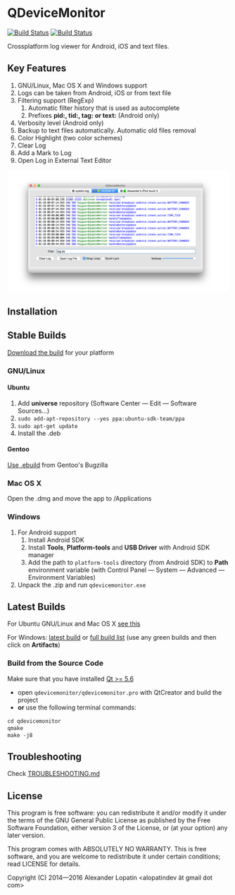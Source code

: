 QDeviceMonitor
==============

[![Build Status](https://api.travis-ci.org/alopatindev/qdevicemonitor.svg?branch=master)](https://travis-ci.org/alopatindev/qdevicemonitor)
[![Build Status](https://ci.appveyor.com/api/projects/status/0uex640qxdalur5n?svg=true)](https://ci.appveyor.com/project/alopatindev/qdevicemonitor)

Crossplatform log viewer for Android, iOS and text files.

Key Features
------------
1. GNU/Linux, Mac OS X and Windows support
2. Logs can be taken from Android, iOS or from text file
3. Filtering support (RegExp)
    1. Automatic filter history that is used as autocomplete
    2. Prefixes **pid:, tid:, tag: or text:** (Android only)
4. Verbosity level (Android only)
5. Backup to text files automatically. Automatic old files removal
6. Color Highlight (two color schemes)
7. Clear Log
8. Add a Mark to Log
9. Open Log in External Text Editor

![Main Window](screenshots/mainwindow-osx.png)

Installation
------------

## Stable Builds
[Download the build](https://github.com/alopatindev/qdevicemonitor/releases) for your platform

### GNU/Linux
#### Ubuntu
1. Add **universe** repository (Software Center — Edit — Software Sources...)
2. `sudo add-apt-repository --yes ppa:ubuntu-sdk-team/ppa`
3. `sudo apt-get update`
4. Install the .deb

#### Gentoo
[Use .ebuild](https://bugs.gentoo.org/show_bug.cgi?id=532898) from Gentoo's Bugzilla

### Mac OS X
Open the .dmg and move the app to /Applications

### Windows
1. For Android support
    1. Install Android SDK
    2. Install **Tools**, **Platform-tools** and **USB Driver** with Android SDK manager
    3. Add the path to `platform-tools` directory (from Android SDK) to **Path** environment variable (with Control Panel — System — Advanced — Environment Variables)
2. Unpack the .zip and run `qdevicemonitor.exe`

## Latest Builds
For Ubuntu GNU/Linux and Mac OS X [see this](https://sourceforge.net/projects/qdevicemonitor/files/ci/)

For Windows: [latest build](https://ci.appveyor.com/project/alopatindev/qdevicemonitor/build/artifacts) or [full build list](https://ci.appveyor.com/project/alopatindev/qdevicemonitor/history) (use any green builds and then click on **Artifacts**)

### Build from the Source Code
Make sure that you have installed [Qt >= 5.6](http://www.qt.io/download-open-source)
* open `qdevicemonitor/qdevicemonitor.pro` with QtCreator and build the project
* **or** use the following terminal commands:
```
cd qdevicemonitor
qmake
make -j8
```

Troubleshooting
---------------
Check [TROUBLESHOOTING.md](TROUBLESHOOTING.md)

License
-------

This program is free software: you can redistribute it and/or modify
it under the terms of the GNU General Public License as published by
the Free Software Foundation, either version 3 of the License, or (at
your option) any later version.

This program comes with ABSOLUTELY NO WARRANTY.
This is free software, and you are welcome to redistribute it
under certain conditions; read LICENSE for details.

Copyright (C) 2014—2016  Alexander Lopatin <alopatindev ät gmail dot com>
